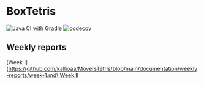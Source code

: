 # BoxTetris

![Java CI with Gradle](https://github.com/kallioaa/BoxTetris/workflows/Java%20CI%20with%20Gradle/badge.svg)
[![codecov](https://codecov.io/gh/kallioaa/BoxTetris/branch/main/graph/badge.svg?token=UONFICY33E)](https://codecov.io/gh/kallioaa/BoxTetris)

## Weekly reports

[Week I](https://github.com/kallioaa/MoversTetris/blob/main/documentation/weekly-reports/week-1.md\
[Week II](https://github.com/kallioaa/BoxTetris/blob/main/documentation/weekly-reports/week-2.md)
